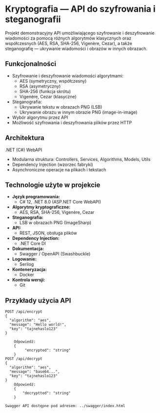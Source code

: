 ﻿# Kryptografia — API do szyfrowania i steganografii

Projekt demonstracyjny API umożliwiającego szyfrowanie i deszyfrowanie wiadomości za pomocą różnych algorytmów klasycznych
oraz współczesnych (AES, RSA, SHA-256, Vigenère, Cezar), a także steganografię — ukrywanie wiadomości i obrazów w innych obrazach.

## Funkcjonalności

- Szyfrowanie i deszyfrowanie wiadomości algorytmami:
  - AES (symetryczny, współczesny)
  - RSA (asymetryczny)
  - SHA-256 (funkcja skrótu)
  - Vigenère, Cezar (klasyczne)
- Steganografia:
  - Ukrywanie tekstu w obrazach PNG (LSB)
  - Ukrywanie obrazu w innym obrazie PNG (image-in-image)
- Wybór algorytmu przez API
- Możliwość szyfrowania i deszyfrowania plików przez HTTP

## Architektura

.NET (C#) WebAPI
- Modularna struktura: Controllers, Services, Algorithms, Models, Utils
- Dependency Injection (wzorzec fabryki)
- Asynchroniczne operacje na plikach i tekstach

## Technologie użyte w projekcie

- **Język programowania:**  
  - C# 12, .NET 8.0 (ASP.NET Core WebAPI)
- **Algorytmy kryptograficzne:**  
  - AES, RSA, SHA-256, Vigenère, Cezar
- **Steganografia:**  
  - LSB w obrazach PNG (ImageSharp)
- **API:**  
  - REST, JSON, obsługa plików
- **Dependency Injection:**  
  - .NET Core DI
- **Dokumentacja:**  
  - Swagger / OpenAPI (Swashbuckle)
- **Logowanie:**  
  - Serilog 
- **Konteneryzacja:**  
  - Docker
- **Kontrola wersji:**  
  - Git

## Przykłady użycia API 
	POST /api/encrypt
	{
	  "algorithm": "aes",
	  "message": "Hello world!",
	  "key": "tajnehaslo123"
	}

		Odpowiedź:
		{
			 "encrypted": "string"
		}
	POST /api/decrypt
	{
	  "algorithm": "aes",
	  "message": "base64...",
	  "key": "tajnehaslo123"
	}	
		Odpowiedź:
		{
			"decryptted": "string"
		}

	Swagger API dostępne pod adresem: ../swagger/index.html
